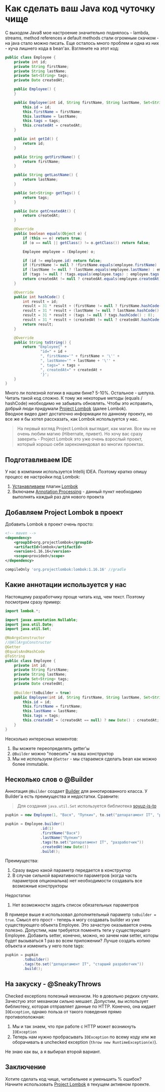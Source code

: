 # Как сделать ваш Java код чуточку чище
С выходом Java8 мое настроение значительно поднялось - lambda, streams, method references и default methods стали огромным скачком - на java стало можно писать. 
Еще осталось много проблем и одна из них - куча лишнего кода в bean'ах.
Взгляните на этот код:
```java
public class Employee {
    private int id;
    private String firstName;
    private String lastName;
    private Set<String> tags;
    private Date createdAt;

    public Employee() {
    }

    public Employee(int id, String firstName, String lastName, Set<String> tags, Date createdAt) {
        this.id = id;
        this.firstName = firstName;
        this.lastName = lastName;
        this.tags = tags;
        this.createdAt = createdAt;
    }

    public int getId() {
        return id;
    }

    public String getFirstName() {
        return firstName;
    }

    public String getLastName() {
        return lastName;
    }

    public Set<String> getTags() {
        return tags;
    }

    public Date getCreatedAt() {
        return createdAt;
    }

    @Override
    public boolean equals(Object o) {
        if (this == o) return true;
        if (o == null || getClass() != o.getClass()) return false;

        Employee employee = (Employee) o;

        if (id != employee.id) return false;
        if (firstName != null ? !firstName.equals(employee.firstName) : employee.firstName != null) return false;
        if (lastName != null ? !lastName.equals(employee.lastName) : employee.lastName != null) return false;
        if (tags != null ? !tags.equals(employee.tags) : employee.tags != null) return false;
        return createdAt != null ? createdAt.equals(employee.createdAt) : employee.createdAt == null;
    }

    @Override
    public int hashCode() {
        int result = id;
        result = 31 * result + (firstName != null ? firstName.hashCode() : 0);
        result = 31 * result + (lastName != null ? lastName.hashCode() : 0);
        result = 31 * result + (tags != null ? tags.hashCode() : 0);
        result = 31 * result + (createdAt != null ? createdAt.hashCode() : 0);
        return result;
    }

    @Override
    public String toString() {
        return "Employee{" +
                "id=" + id +
                ", firstName='" + firstName + '\'' +
                ", lastName='" + lastName + '\'' +
                ", tags=" + tags +
                ", createdAt=" + createdAt +
                '}';
    }
}
```

Много ли полезной логики в нашем бине? 5-10%. Остальное - шелуха. Читать такой код сложно.
К тому же некоторые методы (equals / hashCode) необходимо не забывать обновлять.
Чтобы это исправить, добрый люди придумали [Project Lombok](https://projectlombok.org/) (далее Lombok).  
Вводное видео дает достаточно информации по данному проекту, но все же я бы хотел рассказать, как Lombok используется у нас.

> На первый взгляд Project Lombok выглядит, как магия. Все мы не очень любим магию (Hibernate, привет).
> Но хочу вас сразу заверить - Project Lombok это уже очень взрослый проект, который хорошо себя зарекомендовал во многих проектах.

## Подготавливаем IDE
У нас в компании используется Intellij IDEA. Поэтому кратко опишу процесс ее настройки под Lombok:
1. [Устанавливаем](https://github.com/mplushnikov/lombok-intellij-plugin#plugin-installation) плагин [Lombok](https://github.com/mplushnikov/lombok-intellij-plugin)
2. Включаем [Annotation Processing](http://stackoverflow.com/a/14582541/716027) - данный пункт необходимо выполнять каждый раз для нового проекта

## Добавляем Project Lombok в проект
Добавить Lombok в проект очень просто:
```xml
<!-- maven -->
<dependency>
    <groupId>org.projectlombok</groupId>
    <artifactId>lombok</artifactId>
    <version>1.16.16</version>
    <scope>provided</scope>
</dependency>
```
```groovy
compileOnly 'org.projectlombok:lombok:1.16.16' //gradle
```

## Какие аннотации используется у нас
Настоящему разработчику проще читать код, чем текст. Поэтому посмотрим сразу пример:

```java
import lombok.*;

import javax.annotation.Nullable;
import java.util.Date;
import java.util.Set;

@NoArgsConstructor
//@AllArgsConstructor 
@Getter
@EqualsAndHashCode
@ToString
public class Employee {
    private int id;
    private String firstName;
    private String lastName;
    private Set<String> tags;
    private Date createdAt;
    
    @Builder(toBuilder = true)
    public Employee(int id, String firstName, String lastName, Set<String> tags, @Nullable Date createdAt) {
        this.id = id;
        this.firstName = firstName;
        this.lastName = lastName;
        this.tags = tags;
        this.createdAt = (createdAt == null) ? new Date() : createdAt;
    }
}
```

Несколько интересных моментов:
1. Вы можете переопределять getter'ы
2. `@Builder` можно "повесить" на ваш конструктор
3. Мы не используем `@Setter` - мы стараемся сделать bean как можно более immutable. 


## Несколько слов о @Builder
Аннотация `@Builder` создает [Builder](https://ru.wikipedia.org/wiki/%D0%A1%D1%82%D1%80%D0%BE%D0%B8%D1%82%D0%B5%D0%BB%D1%8C_(%D1%88%D0%B0%D0%B1%D0%BB%D0%BE%D0%BD_%D0%BF%D1%80%D0%BE%D0%B5%D0%BA%D1%82%D0%B8%D1%80%D0%BE%D0%B2%D0%B0%D0%BD%D0%B8%D1%8F)) для аннотированного класса. У Builder'а есть преимущества и недостатки. Сравните:

> Для создания `java.util.Set` используется библиотека [soyuz-is-to](https://github.com/thedocs-io/soyuz-is-to)

```java
pupkin = new Employee(1, "Вася", "Пупкин", to.set("депаратамент IT", "разработчик"), new Date());
```

```java
pupkin = Employee.builder()
                .id(1)
                .firstName("Вася")
                .lastName("Пупкин")
                .tags(to.set("депаратамент IT", "разработчик"))
                .createdAt(new Date())
                .build();
```

Преимущества:
 1. Сразу видно какой параметр передается в конструктор
 2. В случае сильной вариативности параметров (когда часть параметров опциональна) нет необходимости создавать все возможные конструкторы
 
Недостатки:
 1. Нет возможности задать список обязательных параметров
 
В примере выше я использовал дополнительный параметр `toBuilder = true`. Смысл его прост - теперь я могу создавать builder из уже существующего объекта Employee.
Это зачастую оказывается очень полезно. Допустим, нам требуется поменять теги у существующего Employee.
Добавить setter, конечно, можно, но зачем нам setter, которы будет вызываться 1 раз во всем приложении? Лучше создать копию объекта и изменить у него поле tags:
```java
pupkin = pupkin
        .toBuilder()
        .tags(to.set("депаратамент IT", "старший разработчик"))
        .build();
```


## На закуску - @SneakyThrows
Checked exceptions полезный механизм. Но в довольно редких случаях. Зачестую этот механизм сильно мешает. Допустим, вы использует библиотеку, которая отправляет данные по HTTP.
Конечно, она кидает `IOException`, однако польза от такого поведения прямо противоположная:
1. Мы и так знаем, что при работе с HTTP может возникнуть `IOException`
2. Теперь нам нужно пробрасывать `IOException` по всему коду или же оборачивать в unchecked exception (`throw new RuntimeException(e)`).

Не знаю как вы, а я выбирал второй вариант. 

## Заключение
Хотите сделать код чище, читабельнее и уменьшить % ошибок? Начните использовать [Project Lombok](https://projectlombok.org/) в текущем активном проекте.